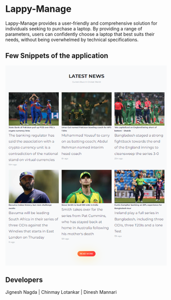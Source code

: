 # Lappy-Manage
  
Lappy-Manage provides a user-friendly and comprehensive solution for individuals seeking to purchase a laptop. By providing a range of parameters, users can confidently choose a laptop that best suits their needs, without being overwhelmed by technical specifications.

## Few Snippets of the application
<img src="https://github.com/radioactive17/Cricbee/blob/main/Readme%20images/news.png?raw=true" width="750">

## Developers
Jignesh Nagda | Chinmay Lotankar | Dinesh Mannari
